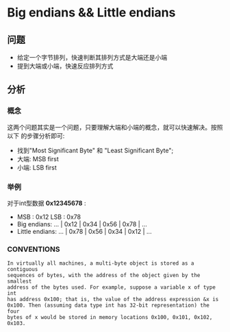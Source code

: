# Big endians && Little endians

## 问题  
- 给定一个字节排列，快速判断其排列方式是大端还是小端  
- 提到大端或小端，快速反应排列方式

## 分析  
### 概念  
这两个问题其实是一个问题，只要理解大端和小端的概念，就可以快速解决。按照以下
的步骤分析即可:   
- 找到"Most Significant Byte" 和 "Least Significant Byte";
- 大端: MSB first
- 小端: LSB first

### 举例  
对于int型数据 **0x12345678** :  
- MSB : 0x12  LSB : 0x78  
- Big endians:      ... | 0x12 | 0x34 | 0x56 | 0x78 | ...
- Little endians:   ... | 0x78 | 0x56 | 0x34 | 0x12 | ...

### CONVENTIONS  
	In virtually all machines, a multi-byte object is stored as a contiguous
	sequences of bytes, with the address of the object given by the smallest
	address of the bytes used. For example, suppose a variable x of type int
	has address 0x100; that is, the value of the address expression &x is
	0x100. Then (assuming data type int has 32-bit representation) the four 
	bytes of x would be stored in memory locations 0x100, 0x101, 0x102, 0x103.

